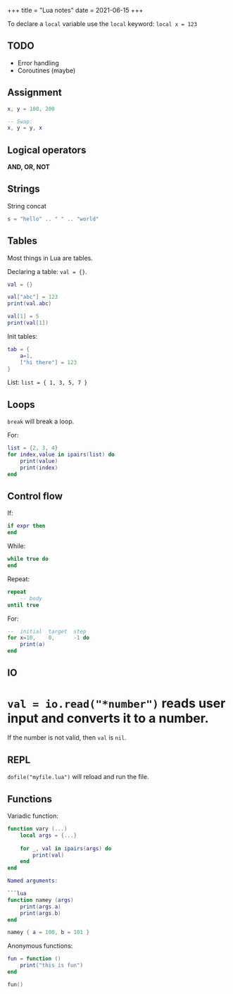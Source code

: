 +++
title = "Lua notes"
date = 2021-06-15
+++


To declare a `local` variable use the `local` keyword: `local x = 123`

## TODO
 
* Error handling
* Coroutines (maybe)

## Assignment

```lua
x, y = 100, 200

-- Swap:
x, y = y, x
```

## Logical operators

**AND, OR, NOT**


## Strings
String concat

```lua
s = "hello" .. " " .. "world"
```

## Tables

Most things in Lua are tables.

Declaring a table: `val = {}`.

```lua
val = {}

val["abc"] = 123
print(val.abc)

val[1] = 5
print(val[1])
```

Init tables:

```lua
tab = {
    a=1,
    ["hi there"] = 123
}
```

List: `list = { 1, 3, 5, 7 }`


## Loops

`break` will break a loop.

For:

```lua
list = {2, 3, 4}
for index,value in ipairs(list) do
    print(value)
    print(index)
end
```

## Control flow

If:

```lua
if expr then
end
```

While:

```lua
while true do
end
```

Repeat:

```lua
repeat
    -- body
until true
```

For:

```lua
--  initial  target  step
for x=10,    0,      -1 do
    print(a)
end
```

## IO

# `val = io.read("*number")` reads user input and converts it to a number.
If the number is not valid, then `val` is `nil`.

## REPL

`dofile("myfile.lua")` will reload and run the file.

## Functions

Variadic function:

```lua
function vary (...) 
    local args = {...}
    
    for _, val in ipairs(args) do
        print(val)
    end
end

Named arguments:

```lua
function namey (args)
    print(args.a)
    print(args.b)
end

namey { a = 100, b = 101 }

```

Anonymous functions:

```lua
fun = function () 
    print("this is fun")
end

fun()
```

